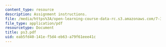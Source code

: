 ```yaml
---
content_type: resource
description: Assignment instructions.
file: /media/https%3A/open-learning-course-data-rc.s3.amazonaws.com/7-343-photosynthesis-life-from-light-fall-2006/eab5fd40141ef5d4eb63a79f61eee41c_ps3.pdf
file_type: application/pdf
resourcetype: Document
title: ps3.pdf
uid: eab5fd40-141e-f5d4-eb63-a79f61eee41c
---
```

